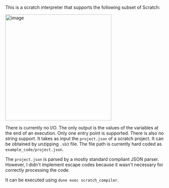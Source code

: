 This is a scratch interpreter that supports the following subset of Scratch:

<img width="333" alt="image" src="https://github.com/MichelBartels/scratch_compiler/assets/17650521/ebd35e1c-8885-4993-9b11-8eb09a335788">

There is currently no I/O. The only output is the values of the variables at the end of an execution. Only one entry point is supported. There is also no string support.
It takes as input the `project.json` of a scratch project. It can be obtained by unzipping `.sb3` file. The file path is currently hard coded as `example_code/project.json`.

The `project.json` is parsed by a mostly standard compliant JSON parser. However, I didn't implement escape codes because it wasn't necessary for correctly processing the code.

It can be executed using `dune exec scratch_compiler`.
